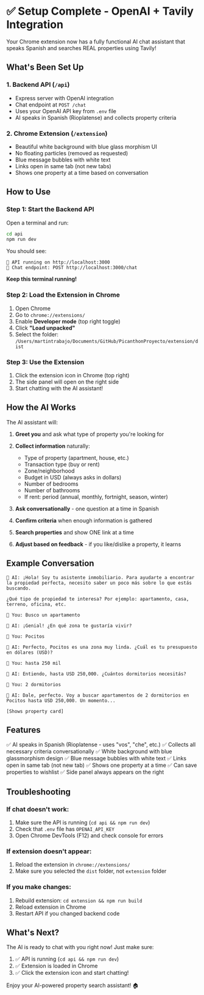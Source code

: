# ✅ Setup Complete - OpenAI + Tavily Integration

Your Chrome extension now has a fully functional AI chat assistant that speaks Spanish and searches REAL properties using Tavily!

## What's Been Set Up

### 1. **Backend API** (`/api`)
- Express server with OpenAI integration
- Chat endpoint at `POST /chat`
- Uses your OpenAI API key from `.env` file
- AI speaks in Spanish (Rioplatense) and collects property criteria

### 2. **Chrome Extension** (`/extension`)
- Beautiful white background with blue glass morphism UI
- No floating particles (removed as requested)
- Blue message bubbles with white text
- Links open in same tab (not new tabs)
- Shows one property at a time based on conversation

## How to Use

### Step 1: Start the Backend API

Open a terminal and run:

```bash
cd api
npm run dev
```

You should see:
```
🚀 API running on http://localhost:3000
📡 Chat endpoint: POST http://localhost:3000/chat
```

**Keep this terminal running!**

### Step 2: Load the Extension in Chrome

1. Open Chrome
2. Go to `chrome://extensions/`
3. Enable **Developer mode** (top right toggle)
4. Click **"Load unpacked"**
5. Select the folder: `/Users/martintrabajo/Documents/GitHub/PicanthonProyecto/extension/dist`

### Step 3: Use the Extension

1. Click the extension icon in Chrome (top right)
2. The side panel will open on the right side
3. Start chatting with the AI assistant!

## How the AI Works

The AI assistant will:

1. **Greet you** and ask what type of property you're looking for
2. **Collect information** naturally:
   - Type of property (apartment, house, etc.)
   - Transaction type (buy or rent)
   - Zone/neighborhood
   - Budget in USD (always asks in dollars)
   - Number of bedrooms
   - Number of bathrooms
   - If rent: period (annual, monthly, fortnight, season, winter)

3. **Ask conversationally** - one question at a time in Spanish
4. **Confirm criteria** when enough information is gathered
5. **Search properties** and show ONE link at a time
6. **Adjust based on feedback** - if you like/dislike a property, it learns

## Example Conversation

```
🤖 AI: ¡Hola! Soy tu asistente inmobiliario. Para ayudarte a encontrar la propiedad perfecta, necesito saber un poco más sobre lo que estás buscando.

¿Qué tipo de propiedad te interesa? Por ejemplo: apartamento, casa, terreno, oficina, etc.

👤 You: Busco un apartamento

🤖 AI: ¡Genial! ¿En qué zona te gustaría vivir?

👤 You: Pocitos

🤖 AI: Perfecto, Pocitos es una zona muy linda. ¿Cuál es tu presupuesto en dólares (USD)?

👤 You: hasta 250 mil

🤖 AI: Entiendo, hasta USD 250,000. ¿Cuántos dormitorios necesitás?

👤 You: 2 dormitorios

🤖 AI: Dale, perfecto. Voy a buscar apartamentos de 2 dormitorios en Pocitos hasta USD 250,000. Un momento...

[Shows property card]
```

## Features

✅ AI speaks in Spanish (Rioplatense - uses "vos", "che", etc.)
✅ Collects all necessary criteria conversationally
✅ White background with blue glassmorphism design
✅ Blue message bubbles with white text
✅ Links open in same tab (not new tab)
✅ Shows one property at a time
✅ Can save properties to wishlist
✅ Side panel always appears on the right

## Troubleshooting

### If chat doesn't work:
1. Make sure the API is running (`cd api && npm run dev`)
2. Check that `.env` file has `OPENAI_API_KEY`
3. Open Chrome DevTools (F12) and check console for errors

### If extension doesn't appear:
1. Reload the extension in `chrome://extensions/`
2. Make sure you selected the `dist` folder, not `extension` folder

### If you make changes:
1. Rebuild extension: `cd extension && npm run build`
2. Reload extension in Chrome
3. Restart API if you changed backend code

## What's Next?

The AI is ready to chat with you right now! Just make sure:
1. ✅ API is running (`cd api && npm run dev`)
2. ✅ Extension is loaded in Chrome
3. ✅ Click the extension icon and start chatting!

Enjoy your AI-powered property search assistant! 🏠

